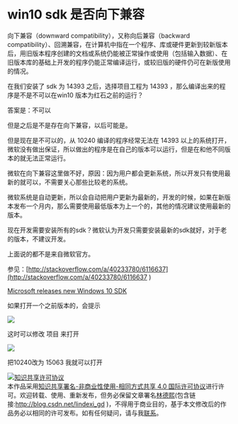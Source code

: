 
# win10 sdk 是否向下兼容

向下兼容（downward compatibility），又称向后兼容（backward compatibility）、回溯兼容，在计算机中指在一个程序、库或硬件更新到较新版本后，用旧版本程序创建的文档或系统仍能被正常操作或使用（包括输入数据）、在旧版本库的基础上开发的程序仍能正常编译运行，或较旧版的硬件仍可在新版使用的情况。

<!--more-->



在我们安装了 sdk 为 14393 之后，选择项目工程为 14393 ，那么编译出来的程序是不是不可以在win10 版本为红石之前的运行？

答案是：不可以

但是之后是不是存在向下兼容，以后可能是。

但是现在是不可以的，从 10240 编译的程序经常无法在 14393 以上的系统打开，微软没有做出保证，所以做出的程序是在自己的版本可以运行，但是在和他不同版本的就无法正常运行。

微软在向下兼容这里做不好，原因：因为用户都会更新系统，所以开发只有使用最新的就可以，不需要关心那些比较老的系统。


微软系统是自动更新，所以会自动把用户更新为最新的，开发的时候，如果在新版本发布一个月内，那么需要使用最低版本为上一个的，其他的情况建议使用最新的版本。

现在开发需要安装所有的sdk？微软认为开发只需要安装最新的sdk就好，对于老的版本，不建议开发。

上面说的都不是来自微软官方。

参见：[http://stackoverflow.com/a/40233780/6116637](http://stackoverflow.com/a/40233780/6116637 )

[Microsoft releases new Windows 10 SDK ](https://www.onmsft.com/news/microsoft-releases-new-windows-10-sdk-preview-associated-mobile-emulator)




如果打开一个之前版本的，会提示

![](http://7xqpl8.com1.z0.glb.clouddn.com/AwCCAwMAItoFADbzBgABAAQArj4BAGZDAgBo6AkA6Nk%3D%2F201751892557.jpg)

这时可以修改 项目 来打开

![](http://7xqpl8.com1.z0.glb.clouddn.com/AwCCAwMAItoFADbzBgABAAQArj4BAGZDAgBo6AkA6Nk%3D%2F201751892636.jpg)

把10240改为 15063 我就可以打开






<a rel="license" href="http://creativecommons.org/licenses/by-nc-sa/4.0/"><img alt="知识共享许可协议" style="border-width:0" src="https://licensebuttons.net/l/by-nc-sa/4.0/88x31.png" /></a><br />本作品采用<a rel="license" href="http://creativecommons.org/licenses/by-nc-sa/4.0/">知识共享署名-非商业性使用-相同方式共享 4.0 国际许可协议</a>进行许可。欢迎转载、使用、重新发布，但务必保留文章署名[林德熙](http://blog.csdn.net/lindexi_gd)(包含链接:http://blog.csdn.net/lindexi_gd )，不得用于商业目的，基于本文修改后的作品务必以相同的许可发布。如有任何疑问，请与我[联系](mailto:lindexi_gd@163.com)。